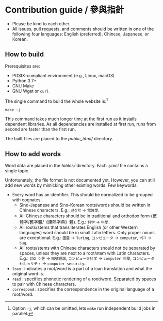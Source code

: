 Contribution guide / 參與指針
=============================

 -  Please be kind to each other.
 -  All issues, pull requests, and comments should be written in one of
    the following four languages: English (preferred), Chinese, Japanese,
    or Korean.


How to build
------------

Prerequisites are:

 -  POSIX-compliant environment (e.g., Linux, macOS)
 -  Python 3.7+
 -  GNU Make
 -  GNU Wget or `curl`

The single command to build the whole website is:[^1]

    make -j

This command takes much longer time at the first run as it installs dependent
libraries.  As all dependencies are installed at first run, runs from second
are faster than the first run.

The built files are placed to the *public_html/* directory.

[^1]: Option `-j`, which can be omitted, lets `make` run independent build jobs
      in parallel.


How to add words
----------------

Word data are placed in the *tables/* directory.  Each *.yaml* file contains
a single topic.

Unfortunately, the file format is not documented yet.  However, you can still
add new words by mimicking other existing words.  Few keywords:

 -  Every word has an identifier.  This should be normalized to be grouped
    with cognates.
     -  Sino-Japanese and Sino-Korean roots/words should be written in
        Chinese characters.  E.g.: `전산학` → `電算學`.
     -  All Chinese characters should be in traditional and orthodox form
        (繁體字/舊字體/《康熙字典》體).  E.g.: `科学` → `科學`.
     -  All roots/stems that transliterates English (or other Western languages)
        word should be in small Latin letters.  Only proper nouns are
        exceptional.  E.g.: `圖靈` → `Turing`, `コンピュータ` → `computer`,
        `버그` → `bug`.
     -  All roots/stems with Chinese characters should not be separated by
        spaces, unless they are next to a root/stem with Latin characters.
        E.g.: `암호 이론` → `暗號理論`, `コンピュータ科学` → `computer 科學`,
        `コンピュータセキュリティ` → `computer security`.
 -  `loan:` indicates a root/word is a part of a loan translation and what
    the original word is.
 -  `read:` specifies phonetic rendering of a root/word.  Separated by
    spaces to pair with Chinese characters.
 -  `correspond:` specifies the correspondence in the original language
    of a root/word.
